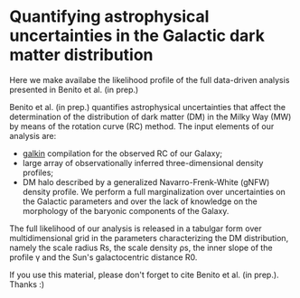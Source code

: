 # Quantifying astrophysical uncertainties in the Galactic dark matter distribution 

Here we make availabe the likelihood profile of the full data-driven analysis presented in Benito et al. (in prep.)


Benito et al. (in prep.) quantifies astrophysical uncertainties that affect the determination of the distribution of dark matter (DM) in the Milky Way (MW) by means of the rotation curve (RC) method.
The input elements of our analysis are:
* [galkin](https://github.com/galkintool/galkin) compilation for the observed RC of our Galaxy;
* large array of observationally inferred three-dimensional density profiles;
* DM halo described by a generalized Navarro-Frenk-White (gNFW) density profile.
We perform a full marginalization over uncertainties on the Galactic parameters and over the lack of knowledge on the morphology of the baryonic components of the Galaxy.


The full likelihood of our analysis is released in a tabulgar form over multidimensional grid in the parameters characterizing the DM distribution, namely the scale radius Rs, the scale density ρs, the inner slope of the profile γ and the Sun's galactocentric distance R0.


If you use this material, please don't forget to cite Benito et al. (in prep.). Thanks :)
